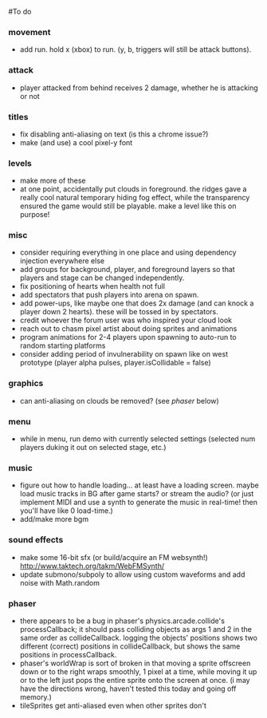 #To do

### movement
* add run. hold x (xbox) to run. (y, b, triggers will still be attack buttons).

### attack
* player attacked from behind receives 2 damage, whether he is attacking or not

### titles
* fix disabling anti-aliasing on text (is this a chrome issue?)
* make (and use) a cool pixel-y font

### levels
* make more of these
* at one point, accidentally put clouds in foreground. the ridges gave a really cool natural temporary hiding fog effect, while the transparency ensured the game would still be playable. make a level like this on purpose!

### misc
* consider requiring everything in one place and using dependency injection everywhere else
* add groups for background, player, and foreground layers so that players and stage can be changed independently.
* fix positioning of hearts when health not full
* add spectators that push players into arena on spawn.
* add power-ups, like maybe one that does 2x damage (and can knock a player down 2 hearts). these will be tossed in by spectators.
* credit whoever the forum user was who inspired your cloud look
* reach out to chasm pixel artist about doing sprites and animations
* program animations for 2-4 players upon spawning to auto-run to random starting platforms
* consider adding period of invulnerability on spawn like on west prototype (player alpha pulses, player.isCollidable = false)

### graphics
* can anti-aliasing on clouds be removed? (see *phaser* below)

### menu
* while in menu, run demo with currently selected settings (selected num players duking it out on selected stage, etc.)

### music
* figure out how to handle loading... at least have a loading screen. maybe load music tracks in BG after game starts? or stream the audio? (or just implement MIDI and use a synth to generate the music in real-time! then you'll have like 0 load-time.)
* add/make more bgm

### sound effects
* make some 16-bit sfx (or build/acquire an FM websynth!) http://www.taktech.org/takm/WebFMSynth/
* update submono/subpoly to allow using custom waveforms and add noise with Math.random

### phaser
* there appears to be a bug in phaser's physics.arcade.collide's processCallback; it should pass colliding objects as args 1 and 2 in the same order as collideCallback. logging the objects' positions shows two different (correct) positions in collideCallback, but shows the same positions in processCallback.
* phaser's worldWrap is sort of broken in that moving a sprite offscreen down or to the right wraps smoothly, 1 pixel at a time, while moving it up or to the left just pops the entire sprite onto the screen at once. (i may have the directions wrong, haven't tested this today and going off memory.)
* tileSprites get anti-aliased even when other sprites don't
